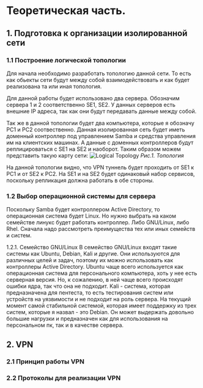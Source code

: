 # Теоретическая часть.
## 1. Подготовка к организации изолированной сети
### 1.1 Построение логической топологии
Для начала необходимо разработать топологию данной сети. То есть как обьекты сети будут между собой взаимодействовать и как будет реализована та или иная топология.

Для данной работы будет использовано два сервера. Обозначим сервера 1 и 2 соответственно SE1, SE2. У данных серверов есть внешние IP адреса, так как они будут передавать данные между собой.

Так же в данной топологии будет два компьютера, которые я обозначу PC1 и PC2 соотвественно. Данная изолированная сеть будет иметь доменный контроллер под управлением Samba и средства управления им на клиентских машинах. А данные с доменных контроллеров будут реплицироваться с SE1 на SE2 и наоборот.
Таким образом можем представить такую карту сети:
![Logical Topology](https://user-images.githubusercontent.com/58629552/172162321-5993be3a-9cb7-47f2-b9d6-c67b54e49abc.png)
*Рис.1. Топология*

На данной топологии видно, что VPN туннель будет проходить от SE1 к PC1 и от SE2 к PC2. На SE1 и на SE2 будет одинаковый набор сервисов, поскольку репликация должна работать в обе стороны.
### 1.2 Выбор операционной системы для сервера
Поскольку Samba будет контроллером Active Directory, то операционная система будет Linux. Но нужно выбрать на каком семействе линукс будет работать контроллер. Либо GNU/Linux, либо Rhel. Сначала надо рассмотреть преимущества тех или иных семейств и систем.

1.2.1. Семейство GNU/Linux
В семейство GNU/Linux входят такие системы как Ubuntu, Debian, Kali и другие. Они используются для различных целей и задач, поэтому их можно использовать как контроллеры Active Directory. Ubuntu чаще всего используется как операционная система для персонального компьютера, хоть у нее есть серверная версия. Но, к сожалению, в ней чаще всего происходят ошибки ядра, так что она не подходит. Kali - система, которая предназначена для пентеста, то есть тестирования систем или устройств на уязвимости и не подходит на роль сервера. На текущий момент самой стабильной системой, которая имеет поддержку из трех систем, которые я назвал - это Debian. Он может выдержать довольно большие нагрузки и предназначен как для использования на персональном пк, так и в качестве сервера.

## 2. VPN
### 2.1 Принцип работы VPN
### 2.2 Протоколы для реализации VPN
